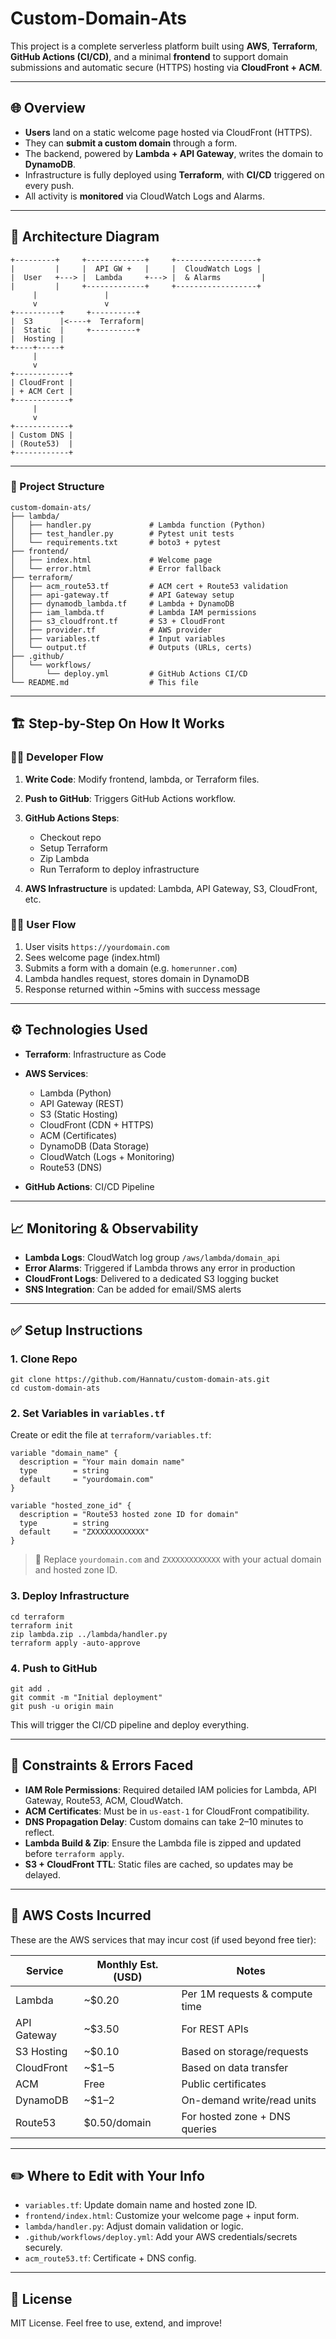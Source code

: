 # Custom-Domain-Ats

This project is a complete serverless platform built using **AWS**, **Terraform**, **GitHub Actions (CI/CD)**, and a minimal **frontend** to support domain submissions and automatic secure (HTTPS) hosting via **CloudFront + ACM**.

---

## 🌐 Overview

* **Users** land on a static welcome page hosted via CloudFront (HTTPS).
* They can **submit a custom domain** through a form.
* The backend, powered by **Lambda + API Gateway**, writes the domain to **DynamoDB**.
* Infrastructure is fully deployed using **Terraform**, with **CI/CD** triggered on every push.
* All activity is **monitored** via CloudWatch Logs and Alarms.

---

## 🧠 Architecture Diagram

```
+---------+     +-------------+     +------------------+
|         |     |  API GW +   |     |  CloudWatch Logs |
|  User   +---> |  Lambda     +---> |  & Alarms         |
|         |     +-------------+     +------------------+
     |               |
     v               v
+----------+     +----------+
|  S3      |<----+  Terraform|
|  Static  |     +----------+
|  Hosting |
+----+-----+
     |
     v
+------------+
| CloudFront |
| + ACM Cert |
+------------+
     |
     v
+------------+
| Custom DNS |
| (Route53)  |
+------------+
```

---

### 📁 Project Structure

```
custom-domain-ats/
├── lambda/
│   ├── handler.py             # Lambda function (Python)
│   ├── test_handler.py        # Pytest unit tests
│   └── requirements.txt       # boto3 + pytest
├── frontend/
│   ├── index.html             # Welcome page
│   └── error.html             # Error fallback
├── terraform/
│   ├── acm_route53.tf         # ACM cert + Route53 validation
│   ├── api-gateway.tf         # API Gateway setup
│   ├── dynamodb_lambda.tf     # Lambda + DynamoDB
│   ├── iam_lambda.tf          # Lambda IAM permissions
│   ├── s3_cloudfront.tf       # S3 + CloudFront
│   ├── provider.tf            # AWS provider
│   ├── variables.tf           # Input variables
│   └── output.tf              # Outputs (URLs, certs)
├── .github/
│   └── workflows/
│       └── deploy.yml         # GitHub Actions CI/CD
└── README.md                  # This file

```

---

## 🏗️ Step-by-Step On How It Works

### 👨‍💻 Developer Flow

1. **Write Code**: Modify frontend, lambda, or Terraform files.
2. **Push to GitHub**: Triggers GitHub Actions workflow.
3. **GitHub Actions Steps**:

   * Checkout repo
   * Setup Terraform
   * Zip Lambda
   * Run Terraform to deploy infrastructure
4. **AWS Infrastructure** is updated: Lambda, API Gateway, S3, CloudFront, etc.

### 🧑‍💻 User Flow

1. User visits `https://yourdomain.com`
2. Sees welcome page (index.html)
3. Submits a form with a domain (e.g. `homerunner.com`)
4. Lambda handles request, stores domain in DynamoDB
5. Response returned within \~5mins with success message

---

## ⚙️ Technologies Used

* **Terraform**: Infrastructure as Code
* **AWS Services**:

  * Lambda (Python)
  * API Gateway (REST)
  * S3 (Static Hosting)
  * CloudFront (CDN + HTTPS)
  * ACM (Certificates)
  * DynamoDB (Data Storage)
  * CloudWatch (Logs + Monitoring)
  * Route53 (DNS)
* **GitHub Actions**: CI/CD Pipeline

---

## 📈 Monitoring & Observability

* **Lambda Logs**: CloudWatch log group `/aws/lambda/domain_api`
* **Error Alarms**: Triggered if Lambda throws any error in production
* **CloudFront Logs**: Delivered to a dedicated S3 logging bucket
* **SNS Integration**: Can be added for email/SMS alerts

---

## ✅ Setup Instructions

### 1. Clone Repo

```
git clone https://github.com/Hannatu/custom-domain-ats.git
cd custom-domain-ats
```

### 2. Set Variables in `variables.tf`

Create or edit the file at `terraform/variables.tf`:

```
variable "domain_name" {
  description = "Your main domain name"
  type        = string
  default     = "yourdomain.com"
}

variable "hosted_zone_id" {
  description = "Route53 hosted zone ID for domain"
  type        = string
  default     = "ZXXXXXXXXXXXX"
}
```

> 📝 Replace `yourdomain.com` and `ZXXXXXXXXXXXX` with your actual domain and hosted zone ID.

### 3. Deploy Infrastructure

```
cd terraform
terraform init
zip lambda.zip ../lambda/handler.py
terraform apply -auto-approve
```

### 4. Push to GitHub

```
git add .
git commit -m "Initial deployment"
git push -u origin main
```

This will trigger the CI/CD pipeline and deploy everything.

---

## 🚧 Constraints & Errors Faced

* **IAM Role Permissions**: Required detailed IAM policies for Lambda, API Gateway, Route53, ACM, CloudWatch.
* **ACM Certificates**: Must be in `us-east-1` for CloudFront compatibility.
* **DNS Propagation Delay**: Custom domains can take 2–10 minutes to reflect.
* **Lambda Build & Zip**: Ensure the Lambda file is zipped and updated before `terraform apply`.
* **S3 + CloudFront TTL**: Static files are cached, so updates may be delayed.

---

## 💸 AWS Costs Incurred

These are the AWS services that may incur cost (if used beyond free tier):

| Service     | Monthly Est. (USD) | Notes                          |
| ----------- | ------------------ | ------------------------------ |
| Lambda      | \~\$0.20           | Per 1M requests & compute time |
| API Gateway | \~\$3.50           | For REST APIs                  |
| S3 Hosting  | \~\$0.10           | Based on storage/requests      |
| CloudFront  | \~\$1–5            | Based on data transfer         |
| ACM         | Free               | Public certificates            |
| DynamoDB    | \~\$1–2            | On-demand write/read units     |
| Route53     | \$0.50/domain      | For hosted zone + DNS queries  |

---

## ✏️ Where to Edit with Your Info

* `variables.tf`: Update domain name and hosted zone ID.
* `frontend/index.html`: Customize your welcome page + input form.
* `lambda/handler.py`: Adjust domain validation or logic.
* `.github/workflows/deploy.yml`: Add your AWS credentials/secrets securely.
* `acm_route53.tf`: Certificate + DNS config.

---


## 📜 License

MIT License. Feel free to use, extend, and improve!


